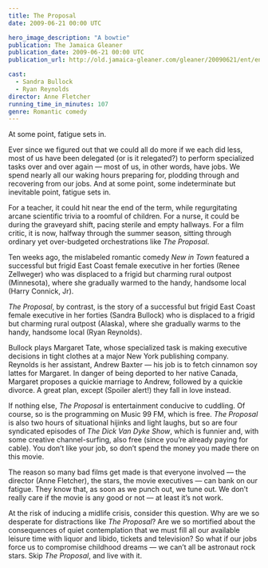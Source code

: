 ```yaml
---
title: The Proposal
date: 2009-06-21 00:00 UTC

hero_image_description: "A bowtie"
publication: The Jamaica Gleaner
publication_date: 2009-06-21 00:00 UTC
publication_url: http://old.jamaica-gleaner.com/gleaner/20090621/ent/ent3.html

cast:
  - Sandra Bullock
  - Ryan Reynolds
director: Anne Fletcher
running_time_in_minutes: 107
genre: Romantic comedy
---
```


At some point, fatigue sets in.

Ever since we figured out that we could all do more if we each did less, most of
us have been delegated (or is it relegated?) to perform specialized tasks over
and over again — most of us, in other words, have jobs. We spend nearly all our
waking hours preparing for, plodding through and recovering from our jobs. And
at some point, some indeterminate but inevitable point, fatigue sets in.

For a teacher, it could hit near the end of the term, while regurgitating arcane
scientific trivia to a roomful of children. For a nurse, it could be during the
graveyard shift, pacing sterile and empty hallways. For a film critic, it is
now, halfway through the summer season, sitting through ordinary yet
over-budgeted orchestrations like _The Proposal_.

Ten weeks ago, the mislabeled romantic comedy _New in Town_ featured a
successful but frigid East Coast female executive in her forties (Renee
Zellweger) who was displaced to a frigid but charming rural outpost (Minnesota),
where she gradually warmed to the handy, handsome local (Harry Connick, Jr).

_The Proposal_, by contrast, is the story of a successful but frigid East Coast
female executive in her forties (Sandra Bullock) who is displaced to a frigid
but charming rural outpost (Alaska), where she gradually warms to the handy,
handsome local (Ryan Reynolds).

Bullock plays Margaret Tate, whose specialized task is making executive
decisions in tight clothes at a major New York publishing company. Reynolds is
her assistant, Andrew Baxter — his job is to fetch cinnamon soy lattes for
Margaret. In danger of being deported to her native Canada, Margaret proposes a
quickie marriage to Andrew, followed by a quickie divorce. A great plan, except
(Spoiler alert!) they fall in love instead.

If nothing else, _The Proposal_ is entertainment conducive to cuddling. Of
course, so is the programming on Music 99 FM, which is free. _The Proposal_ is
also two hours of situational hijinks and light laughs, but so are four
syndicated episodes of _The Dick Van Dyke Show_, which is funnier and, with some
creative channel-surfing, also free (since you’re already paying for cable). You
don’t like your job, so don’t spend the money you made there on this movie.

The reason so many bad films get made is that everyone involved — the director
(Anne Fletcher), the stars, the movie executives — can bank on our fatigue. They
know that, as soon as we punch out, we tune out. We don’t really care if the
movie is any good or not — at least it’s not work.

At the risk of inducing a midlife crisis, consider this question. Why are we so
desperate for distractions like _The Proposal_? Are we so mortified about the
consequences of quiet contemplation that we must fill all our available leisure
time with liquor and libido, tickets and television? So what if our jobs force
us to compromise childhood dreams — we can’t all be astronaut rock stars. Skip
_The Proposal_, and live with it.

